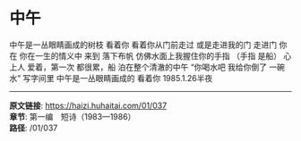 # 中午

中午是一丛眼睛画成的树枝
看着你
看着你从门前走过
或是走进我的门
走进门
你在
你在一生的情义中
来到
落下布帆
仿佛水面上我握住你的手指
（手指
是船）
心上人
爱着，第一次
都很累，船
泊在整个清澈的中午
“你喝水吧
我给你倒了
一碗水”
写字间里
中午是一丛眼睛画成的
看着你
1985.1.26半夜

---

**原文链接**: https://haizi.huhaitai.com/01/037  
**章节**: 第一编　短诗（1983—1986）  
**路径**: /01/037
